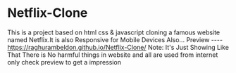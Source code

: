 # Netflix-Clone
This is a project based on html css &amp; javascript cloning a famous  website named  Netflix.It is also Responsive for Mobile Devices Also...
Preview ----  https://raghurambeldon.github.io/Netflix-Clone/
Note: It's Just Showing Like That There is No harmful things in website and all are used from internet only 
check preview to get a impression
